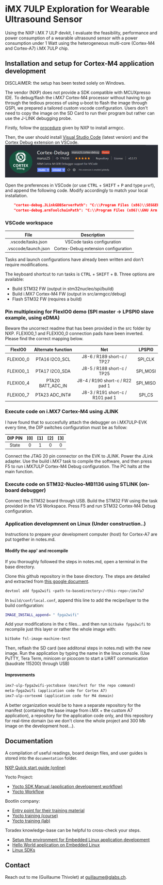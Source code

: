 # iMX 7ULP Exploration for Wearable Ultrasound Sensor

Using the NXP i.MX 7 ULP devkit, I evaluate the feasibility, performance and power consumption of a wearable ultrasound sensor with a power consumption under 1 Watt using the heterogeneous multi-core (Cortex-M4 and Cortex-A7) i.MX 7ULP chip.

## Installation and setup for Cortex-M4 application development

DISCLAIMER: the setup has been tested solely on Windows.

The vendor (NXP) does not provide a SDK compatible with MCUXpresso IDE. To debug/flash the i.MX7 Cortex-M4 processor without having to go through the tedious process of using u-boot to flash the image through QSPI, we prepared a tailored custom vscode configuration. Users don't need to copy the image on the SD Card to run their program but rather can use the J-LINK debugging probe.

Firstly, follow the [procedure](https://github.com/NXPmicro/mcux-sdk/blob/main/docs/run_a_project_using_armgcc.md) given by NXP to install armgcc.

Then, the user should install [Visual Studio Code](https://code.visualstudio.com/) (latest version) and the Cortex Debug extension on VSCode. ![Cortex Debug](readme-images/cortex.png)

Open the preferences in VSCode (or use <kbd>CTRL</kbd> + <kbd>SHIFT</kbd> + <kbd>P</kbd> and type `pref`), and append the following code. Modify accordingly to match your local installation.

```json
    "cortex-debug.JLinkGDBServerPath": "C:\\Program Files (x86)\\SEGGER\\JLink\\JLinkGDBServerCL.exe",
    "cortex-debug.armToolchainPath": "C:\\Program Files (x86)\\GNU Arm Embedded Toolchain\\10 2020-q4-major\\bin"
```

### VSCode workspace

|         File         |              Description             |
|:--------------------:|:------------------------------------:|
|  .vscode/tasks.json  |      VSCode tasks configuration      |
| .vsccode/launch.json | Cortex-Debug extension configuration |

Tasks and launch configurations have already been written and don't require modifications.

The keyboard shortcut to run tasks is <kbd>CTRL</kbd> + <kbd>SHIFT</kbd> + <kbd>B</kbd>. Three options are available:

- Build STM32 FW (output in stm32nucleo/spi/build)
- Build i.MX7 Cortex-M4 FW (output in src/armgcc/debug)
- Flash STM32 FW (requires a build)

### Pin multiplexing for FlexIO0 demo (SPI master -> LPSPI0 slave example, using eDMA)

Beware the uncorrect readme that has been provided in the src folder by NXP. FLEXIO0_1 and FLEXIO0_0 connection pads have been inverted. Please find the correct mapping below.

|  FlexIO0  | Alternate function |                Net               |  LPSPI0  |
|:---------:|:------------------:|:--------------------------------:|:--------:|
| FLEXIO0_0 |   PTA16 I2C0_SCL   |    J8-6 / R189 short-c / TP27    |  SPI_CLK |
| FLEXIO0_1 |   PTA17 I2C0_SDA   |    J8-5 / R188 short-c / TP25    | SPI_MOSI |
| FLEXIO0_4 |  PTA20 BATT_ADC_IN |  J8-4 / R190 short-c / R22 pad 1 | SPI_MISO |
| FLEXIO0_7 |   PTA23 ADC_INT#   | J8-3 / R191 short-c / R101 pad 1 |  SPI_CS  |

### Execute code on i.MX7 Cortex-M4 using JLINK

I have found that to succesfully attach the debugger on i.MX7ULP-EVK every time, the DIP switches configuration must be as follow:

| DIP PIN | [0] | [1] | [2] | [3] |
|:-------:|:---:|:---:|:---:|:---:|
|  State  |  0  |  1  |  0  |  0  |

Connect the JTAG 20 pin connector on the EVK to JLINK. Power the JLink adapter. Use the build i.MX7 task to compile the software, and then press F5 to run i.MX7ULP Cortex-M4 Debug configuration. The PC halts at the main function.

### Execute code on STM32-Nucleo-MB1136 using STLINK (on-board debugger)

Connect the STM32 board through USB. Build the STM32 FW using the task provided in the VS Workspace. Press F5 and run STM32 Cortex-M4 Debug configuration.

### Application developmnent on Linux (Under construction..)

Instructions to prepare your development computer (host) for Cortex-A7 are put together in notes.md.

#### Modify the app' and recompile

If you thoroughly followed the steps in notes.md, open a terminal in the base directory.

Clone this github repository in the base directory. The steps are detailed and extracted from [this google document](https://drive.google.com/file/d/0B3KGzY5fW7laTDVxUXo3UDRvd2s/view?resourcekey=0-vkLVQQMlhHdH61NGJzmLRg).

```bash
devtool add fpga2wifi <path-to-basedirectory>/<this-repo>/imx7a7
```

In `build/conf/local.conf`, append this line to add the recipe/layer to the build configuration:

```bash
IMAGE_INSTALL_append= " fpga2wifi"
```

Add your modifications in the c files... and then run `bitbake fpga2wifi` to recompile just this layer or rather the whole image with: 

```bash
bitbake fsl-image-machine-test
```

Then, reflash the SD card (see additonal steps in notes.md) with the new image. Run the application by typing the name in the linux console.
(Use PuTTY, Tera Term, minicom or picocom to start a UART communication (baudrate 115200) through USB)

#### Improvements

```txt
imx7-ulp-fpga2wifi-yoctobase (manifest for the repo command)
meta-fpga2wifi (application code for Cortex A7)
imx7-ulp-cortexm4 (application code for M4 domain)
```

A better organization would be to have a separate repository for the manifest (containing the base image from i.MX + the custom A7 application), a repository for the application code only, and this repository for real-time domain (so we don't clone the whole project and 300 Mb image on the development host...).

## Documentation

A compilation of useful readings, board design files, and user guides is stored into the `documentation` folder.

[NXP Quick start guide (online)](https://www.nxp.com/document/guide/get-started-with-the-mcimx7ulp-evk:GS-MCIMX7ULP-EVK)

Yocto Project:

- [Yocto SDK Manual (application development workflow)](https://docs.yoctoproject.org/sdk-manual/intro.html#introduction)
- [Yocto Workflow](https://drive.google.com/file/d/0B3KGzY5fW7laTDVxUXo3UDRvd2s/view?resourcekey=0-vkLVQQMlhHdH61NGJzmLRg)

Bootlin company:

- [Entry point for their training material](https://bootlin.com/docs/)
- [Yocto training (course)](https://bootlin.com/doc/training/yocto/yocto-slides.pdf)
- [Yocto training (lab)](https://bootlin.com/doc/training/yocto/yocto-labs.pdf)

Toradex knowledge-base can be helpful to cross-check your steps.

- [Setup the environment for Embedded Linux application development](https://developer.toradex.com/knowledge-base/how-to-setup-environment-for-embedded-linux-application-development#Network_Connectivity)
- [Hello World application on Embedded Linux](https://developer.toradex.com/knowledge-base/hello-world-application-on-embedded-linux)
- [Linux SDKs](https://developer.toradex.com/knowledge-base/linux-sdks)

## Contact

Reach out to me (Guillaume Thivolet) at <guillaume@glabs.ch>.
